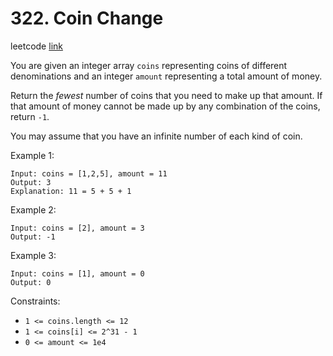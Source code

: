 # 322. Coin Change

leetcode [link][problem]

You are given an integer array `coins` representing coins of different denominations and an integer `amount` representing a total amount of money.

Return the *fewest* number of coins that you need to make up that amount. If that amount of money cannot be made up by any combination of the coins, return `-1`.

You may assume that you have an infinite number of each kind of coin.

Example 1:

```
Input: coins = [1,2,5], amount = 11
Output: 3
Explanation: 11 = 5 + 5 + 1
```

Example 2:

```
Input: coins = [2], amount = 3
Output: -1
```

Example 3:

```
Input: coins = [1], amount = 0
Output: 0
```

Constraints:

* `1 <= coins.length <= 12`
* `1 <= coins[i] <= 2^31 - 1`
* `0 <= amount <= 1e4`

[problem]: https://leetcode.com/problems/coin-change/
